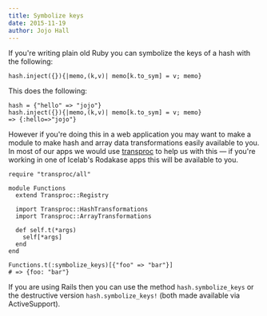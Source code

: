 ```yaml
---
title: Symbolize keys
date: 2015-11-19
author: Jojo Hall
---
```


If you're writing plain old Ruby you can symbolize the keys of a hash with the following:

`hash.inject({}){|memo,(k,v)| memo[k.to_sym] = v; memo}`

This does the following:

```
hash = {"hello" => "jojo"}
hash.inject({}){|memo,(k,v)| memo[k.to_sym] = v; memo}
=> {:hello=>"jojo"}
```

However if you're doing this in a web application you may want to make a module to make hash and array data transformations easily available to you. In most of our apps we would use [transproc](https://github.com/solnic/transproc) to help us with this — if you're working in one of Icelab's Rodakase apps this will be available to you.

```
require "transproc/all"

module Functions
  extend Transproc::Registry

  import Transproc::HashTransformations
  import Transproc::ArrayTransformations

  def self.t(*args)
    self[*args]
  end
end

Functions.t(:symbolize_keys)[{"foo" => "bar"}]
# => {foo: "bar"}
```

If you are using Rails then you can use the method `hash.symbolize_keys` or the destructive version `hash.symbolize_keys!`
(both made available via ActiveSupport).
